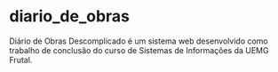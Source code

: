 # diario_de_obras
Diário de Obras Descomplicado é um sistema web desenvolvido como trabalho de conclusão do curso de Sistemas de Informações da UEMG Frutal.
